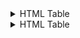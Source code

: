 <details>
   <summary>HTML Table</summary>
   <h1>HTML Jadval (Table) Darsligi</h1>

Assalomu alaykum! Bugun biz HTMLda jadval (table) yaratishni o‘rganamiz. Bu darslik 10 yoshdan 16 yoshgacha bo‘lgan bolalar uchun mo‘ljallangan. Juda sodda va tushunarli qilib tushuntiramiz.

---

## 1. HTML jadval nima?

HTML jadval — bu ma’lumotlarni qator va ustunlarda tartib bilan ko‘rsatish uchun ishlatiladi. Masalan, dars jadvali, baholar ro‘yxati yoki telefon raqamlari jadvali.

---

## 2. Jadval yaratish uchun asosiy teglar

HTMLda jadval yaratish uchun quyidagi teglar ishlatiladi:

- `<table>` — jadvalni boshlab va tugatadi
- `<tr>` — jadval qatori (row)
- `<td>` — jadval ustuni (cell)
- `<th>` — sarlavha ustuni (header cell)

---

## 3. Oddiy jadval misoli

Quyidagi kodda oddiy jadval yaratilgan:

```html
<table>
  <tr>
    <th>Ism</th>
    <th>Yosh</th>
  </tr>
  <tr>
    <td>Ali</td>
    <td>12</td>
  </tr>
  <tr>
    <td>Malika</td>
    <td>14</td>
  </tr>
</table>
```

**Natija:**

| Ism    | Yosh |
| ------ | ---- |
| Ali    | 12   |
| Malika | 14   |

---

## 4. Jadval qismlari

- `<table>` — jadval boshlanishi va tugashi
- `<tr>` — har bir qator uchun ishlatiladi
- `<th>` — sarlavha (odatda birinchi qatorda)
- `<td>` — oddiy ustun (ma’lumotlar)

---

## 5. O‘zingiz sinab ko‘ring!

Quyidagi kodni nusxa ko‘chirib, o‘z HTML faylingizga joylashtiring va brauzerda oching:

```html
<table>
  <tr>
    <th>Fan</th>
    <th>Bahosi</th>
  </tr>
  <tr>
    <td>Matematika</td>
    <td>5</td>
  </tr>
  <tr>
    <td>Ingliz tili</td>
    <td>4</td>
  </tr>
</table>
```

---

## 6. Foydali maslahatlar

- Jadvalni chiroyli qilish uchun CSSdan foydalanish mumkin (bu keyingi darslarda o‘rganiladi).
- Har bir `<tr>` yangi qator, har bir `<td>` esa yangi ustun degani.
- `<th>` sarlavha uchun, `<td>` esa oddiy ma’lumot uchun ishlatiladi.

---

## 7. Xulosa

HTMLda jadval yaratish juda oson. Faqat `<table>`, `<tr>`, `<th>`, va `<td>` teglarini to‘g‘ri ishlatsangiz, siz ham o‘zingizga kerakli jadvalni yaratishingiz mumkin!

Omad!

</details>
<details>
   <summary>HTML Table</summary>
   <h1>HTML Jadval (Table) Darsligi</h1>

Assalomu alaykum! Bugun biz HTMLda jadval (table) yaratishni o‘rganamiz. Bu darslik 10 yoshdan 16 yoshgacha bo‘lgan bolalar uchun mo‘ljallangan. Juda sodda va tushunarli qilib tushuntiramiz.

---

## 1. HTML jadval nima?

HTML jadval — bu ma’lumotlarni qator va ustunlarda tartib bilan ko‘rsatish uchun ishlatiladi. Masalan, dars jadvali, baholar ro‘yxati yoki telefon raqamlari jadvali.

---

## 2. Jadval yaratish uchun asosiy teglar

HTMLda jadval yaratish uchun quyidagi teglar ishlatiladi:

- `<table>` — jadvalni boshlab va tugatadi
- `<tr>` — jadval qatori (row)
- `<td>` — jadval ustuni (cell)
- `<th>` — sarlavha ustuni (header cell)

---

## 3. Oddiy jadval misoli

Quyidagi kodda oddiy jadval yaratilgan:

```html
<table>
  <tr>
    <th>Ism</th>
    <th>Yosh</th>
  </tr>
  <tr>
    <td>Ali</td>
    <td>12</td>
  </tr>
  <tr>
    <td>Malika</td>
    <td>14</td>
  </tr>
</table>
```

**Natija:**

| Ism    | Yosh |
| ------ | ---- |
| Ali    | 12   |
| Malika | 14   |

---

## 4. Jadval qismlari

- `<table>` — jadval boshlanishi va tugashi
- `<tr>` — har bir qator uchun ishlatiladi
- `<th>` — sarlavha (odatda birinchi qatorda)
- `<td>` — oddiy ustun (ma’lumotlar)

---

## 5. O‘zingiz sinab ko‘ring!

Quyidagi kodni nusxa ko‘chirib, o‘z HTML faylingizga joylashtiring va brauzerda oching:

```html
<table>
  <tr>
    <th>Fan</th>
    <th>Bahosi</th>
  </tr>
  <tr>
    <td>Matematika</td>
    <td>5</td>
  </tr>
  <tr>
    <td>Ingliz tili</td>
    <td>4</td>
  </tr>
</table>
```

---

## 6. Foydali maslahatlar

- Jadvalni chiroyli qilish uchun CSSdan foydalanish mumkin (bu keyingi darslarda o‘rganiladi).
- Har bir `<tr>` yangi qator, har bir `<td>` esa yangi ustun degani.
- `<th>` sarlavha uchun, `<td>` esa oddiy ma’lumot uchun ishlatiladi.

---

## 7. Xulosa

HTMLda jadval yaratish juda oson. Faqat `<table>`, `<tr>`, `<th>`, va `<td>` teglarini to‘g‘ri ishlatsangiz, siz ham o‘zingizga kerakli jadvalni yaratishingiz mumkin!

Omad!

</details>
